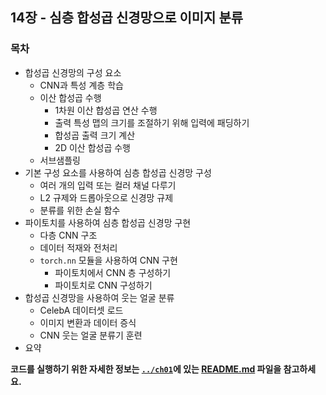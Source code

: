 
## 14장 - 심층 합성곱 신경망으로 이미지 분류


### 목차

- 합성곱 신경망의 구성 요소
  - CNN과 특성 계층 학습
  - 이산 합성곱 수행
    - 1차원 이산 합성곱 연산 수행
    - 출력 특성 맵의 크기를 조절하기 위해 입력에 패딩하기
    - 합성곱 출력 크기 계산
    - 2D 이산 합성곱 수행
  - 서브샘플링
- 기본 구성 요소를 사용하여 심층 합성곱 신경망 구성
  - 여러 개의 입력 또는 컬러 채널 다루기
  - L2 규제와 드롭아웃으로 신경망 규제
  - 분류를 위한 손실 함수
- 파이토치를 사용하여 심층 합성곱 신경망 구현
  - 다층 CNN 구조
  - 데이터 적재와 전처리
  - `torch.nn` 모듈을 사용하여 CNN 구현
    - 파이토치에서 CNN 층 구성하기
    - 파이토치로 CNN 구성하기
- 합성곱 신경망을 사용하여 웃는 얼굴 분류
  - CelebA 데이터셋 로드
  - 이미지 변환과 데이터 증식
  - CNN 웃는 얼굴 분류기 훈련
- 요약

**코드를 실행하기 위한 자세한 정보는 [`../ch01`](../ch01)에 있는 [README.md](../ch01/README.md) 파일을 참고하세요.**
